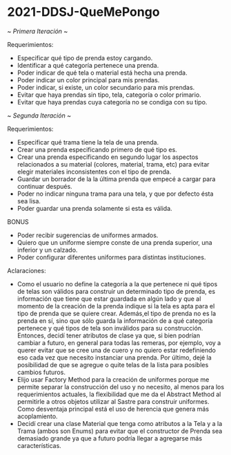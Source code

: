 # 2021-DDSJ-QueMePongo

~ *Primera Iteración* ~

Requerimientos:

- Especificar qué tipo de prenda estoy cargando.
- Identificar a qué categoría pertenece una prenda.
- Poder indicar de qué tela o material está hecha una prenda.
- Poder indicar un color principal para mis prendas.
- Poder indicar, si existe, un color secundario para mis prendas.
- Evitar que haya prendas sin tipo, tela, categoría o color primario.
- Evitar que haya prendas cuya categoría no se condiga con su tipo.

~ *Segunda Iteración* ~

Requerimientos:

- Especificar qué trama tiene la tela de una prenda.
- Crear una prenda especificando primero de qué tipo es.
- Crear una prenda especificando en segundo lugar los aspectos relacionados a su material (colores, material, trama, etc) para evitar elegir materiales inconsistentes con el tipo de prenda.
- Guardar un borrador de la la última prenda que empecé a cargar para continuar después.
- Poder no indicar ninguna trama para una tela, y que por defecto ésta sea lisa.
- Poder guardar una prenda solamente si esta es válida.

BONUS

- Poder recibir sugerencias de uniformes armados. 
- Quiero que un uniforme siempre conste de una prenda superior, una inferior y un calzado.
- Poder configurar diferentes uniformes para distintas instituciones.

Aclaraciones:

- Como el usuario no define la categoría a la que pertenece ni qué tipos de telas son válidos para construir un determinado tipo de prenda, es información que tiene que estar guardada en algún lado y que al momento de la creación de la prenda indique si la tela es apta para el tipo de prenda que se quiere crear. Además,el tipo de prenda no es la prenda en sí, sino que sólo guarda la información de a qué categoría pertenece y qué tipos de tela son inválidos para su construcción. Entonces, decidí tener atributos de clase ya que, si bien podrían cambiar a futuro, en general para todas las remeras, por ejemplo, voy a querer evitar que se cree una de cuero y no quiero estar redefiniendo eso cada vez que necesito instanciar una prenda. Por último, dejé la posibilidad de que se agregue o quite telas de la lista para posibles cambios futuros.
- Elijo usar Factory Method para la creación de uniformes porque me permite separar la construcción del uso y no necesito, al menos para los requerimientos actuales, la flexibilidad que me da el Abstract Method al permitirle a otros objetos utilizar al Sastre para construir uniformes. Como desventaja principal está el uso de herencia que genera más acoplamiento.
- Decidí crear una clase Material que tenga como atributos a la Tela y a la Trama (ambos son Enums) para evitar que el constructor de Prenda sea demasiado grande ya que a futuro podría llegar a agregarse más características.


